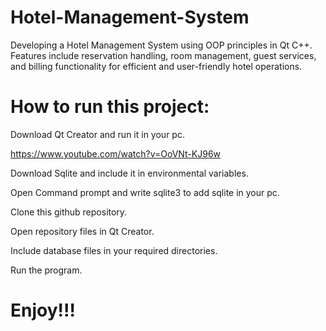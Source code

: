 # Hotel-Management-System
Developing a Hotel Management System using OOP principles in Qt C++. Features include reservation handling, room management, guest services, and billing functionality for efficient and user-friendly hotel operations.

# How to run this project:
Download Qt Creator and run it in your pc.

https://www.youtube.com/watch?v=OoVNt-KJ96w

Download Sqlite and include it in environmental variables.

Open Command prompt and write sqlite3 to add sqlite in your pc.

Clone this github repository.

Open repository files in Qt Creator.

Include database files in your required directories.

Run the program.

# Enjoy!!!
